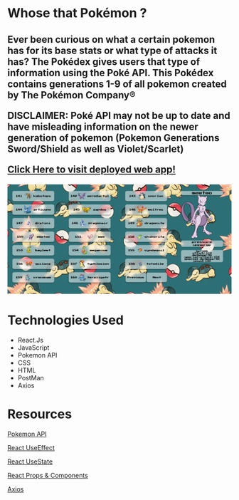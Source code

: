 # Whose that Pokémon ?
<h2>Ever been curious on what a certain pokemon has for its base stats or what type of attacks it has? 
The Pokédex gives users that type of information using the Poké API. 
This Pokédex contains generations 1-9 of all pokemon created by The Pokémon Company®

</br>

**DISCLAIMER:** Poké API may not be up to date and have misleading information on the newer generation of pokemon (Pokemon Generations Sword/Shield as well as Violet/Scarlet)

[Click Here to visit deployed web app!](https://poke-dex-ruby.vercel.app/) 
</h2>

<img src="public/images/pokedex-preview.png">

# Technologies Used
* React.Js
* JavaScript
* Pokemon API
* CSS
* HTML   
* PostMan
* Axios

# Resources
[Pokemon API](https://pokeapi.co/)

[React UseEffect](https://legacy.reactjs.org/docs/hooks-effect.html)

[React UseState](https://legacy.reactjs.org/docs/hooks-state.html)

[React Props & Components](https://react.dev/learn/passing-props-to-a-component)

[Axios](https://axios-http.com/docs/intro)

